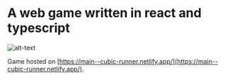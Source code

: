 # A web game written in react and typescript

![alt-text](https://github.com/temaweb10/media/blob/main/cubic_runner.gif?raw=true)

Game hosted on [https://main--cubic-runner.netlify.app/](https://main--cubic-runner.netlify.app/).
